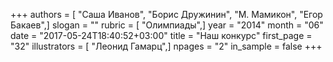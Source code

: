 +++
authors = [ "Саша Иванов", "Борис Дружинин", "М. Мамикон", "Егор Бакаев",]
slogan = ""
rubric = [ "Олимпиады",]
year = "2014"
month = "06"
date = "2017-05-24T18:40:52+03:00"
title = "Наш конкурс"
first_page = "32"
illustrators = [ "Леонид Гамарц",]
npages = "2"
in_sample = false
+++

